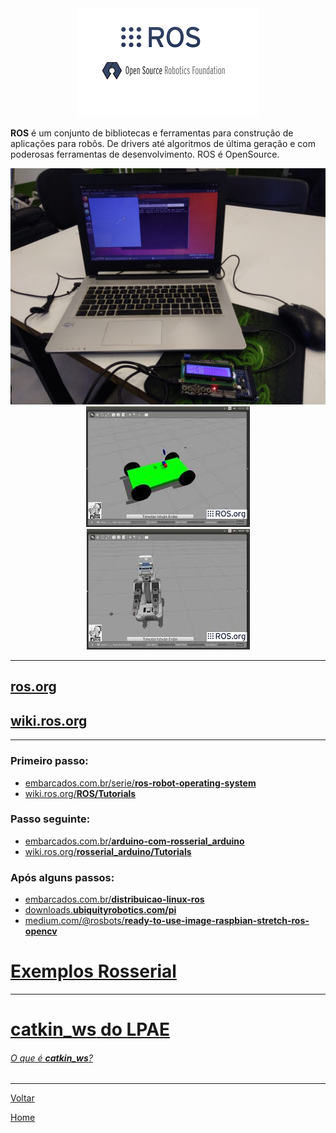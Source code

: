 <div style="text-align:center"><img src=".\img\logo.png" /></div>

**ROS** é um conjunto de bibliotecas e ferramentas para construção de aplicações para robôs. De drivers até algoritmos de última geração e com poderosas ferramentas de desenvolvimento. ROS é OpenSource.

<div style="text-align:center"><img src=".\img\ros_lpae.jpeg" /></div>

<div style="text-align:center"><img src=".\img\ros1.jpg" /></div>

<div style="text-align:center"><img src=".\img\ros2.jpg" /></div>

---

## [ros.org](http://www.ros.org/)

## [wiki.ros.org](http://wiki.ros.org/)

---
### **Primeiro passo:**
- [embarcados.com.br/serie/**ros-robot-operating-system**](https://www.embarcados.com.br/serie/ros-robot-operating-system/)
- [wiki.ros.org/**ROS/Tutorials**](http://wiki.ros.org/ROS/Tutorials)

### **Passo seguinte:**
- [embarcados.com.br/**arduino-com-rosserial_arduino**](https://www.embarcados.com.br/arduino-com-rosserial_arduino/)
- [wiki.ros.org/**rosserial_arduino/Tutorials**](http://wiki.ros.org/rosserial_arduino/Tutorials)

### **Após alguns passos:**
- [embarcados.com.br/**distribuicao-linux-ros**](https://www.embarcados.com.br/distribuicao-linux-ros/)
- [downloads.**ubiquityrobotics.com/pi**](https://downloads.ubiquityrobotics.com/pi.html)
- [medium.com/@rosbots/**ready-to-use-image-raspbian-stretch-ros-opencv**](https://medium.com/@rosbots/ready-to-use-image-raspbian-stretch-ros-opencv-324d6f8dcd96)
# [**Exemplos Rosserial**](./rosserial/index.md)

---
# [**catkin_ws** do LPAE](https://github.com/LPAE/catkin_ws)
###### [O que é **catkin_ws**?](http://wiki.ros.org/catkin/workspaces)

---
[Voltar](./../)

[Home](https://lpae.github.io/)

